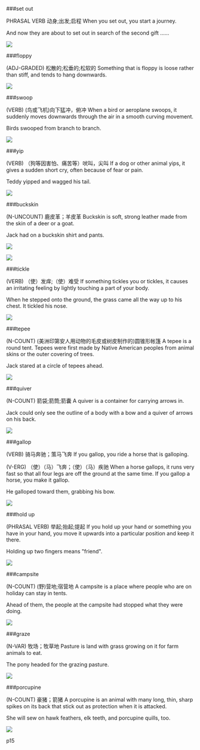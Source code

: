 ###set out

PHRASAL VERB 动身;出发;启程 
When you set out, you start a journey.

And now they are about to set out in search of the second gift ……

![](http://www.tallinn.ee/gal_pildid/51939.jpg)

###floppy

(ADJ-GRADED) 松散的;松垂的;松软的 Something that is floppy is loose rather than stiff, and tends to hang downwards.

![](https://i.amz.mshcdn.com/bHNBBSyJpUwnDVcSYrA2oFnPbGM=/950x534/2014%2F07%2F14%2Faf%2Ffloppyears.ac04a.jpg)

###swoop

(VERB) (鸟或飞机)向下猛冲，俯冲 When a bird or aeroplane swoops, it suddenly moves downwards through the air in a smooth curving movement.

Birds swooped from branch to branch.

![](https://thumbs.dreamstime.com/z/bald-eagle-swoop-landing-vector-hand-draw-white-background-illustration-76976059.jpg)

###yip

(VERB) （狗等因害怕、痛苦等）吠叫，尖叫 If a dog or other animal yips, it gives a sudden short cry, often because of fear or pain.

Teddy yipped and wagged his tail.

![](http://cdn.grid.fotosearch.com/JNB/JNB002/00041311.jpg)

###buckskin

(N-UNCOUNT) 鹿皮革；羊皮革 Buckskin is soft, strong leather made from the skin of a deer or a goat.

Jack had on a buckskin shirt and pants.

![](http://www.learnnc.org/lp/media/uploads/2007/09/buckskins.jpg)

![](http://rivercrossinginc.tripod.com/catalogue/mtnmanshirt.jpg)

###tickle

(VERB) （使）发痒;（使）难受 If something tickles you or tickles, it causes an irritating feeling by lightly touching a part of your body.

When he stepped onto the ground, the grass came all the way up to his chest. It tickled his nose.

![](http://vidyasury.com/wp-content/uploads/blogger/-pl7Th-dqobA/T5BZHB-XNPI/AAAAAAAAF4w/3rpE7epXVLA/s1600/Vidya+Sury+Tickle.gif)

###tepee

(N-COUNT) (美洲印第安人用动物的毛皮或树皮制作的)圆锥形帐篷 A tepee is a round tent. Tepees were first made by Native American peoples from animal skins or the outer covering of trees.

Jack stared at a circle of tepees ahead.

![](http://images.fineartamerica.com/images-medium-large-5/tepee-in-the-desert-barbara-zahno.jpg)

###quiver

(N-COUNT) 箭袋;箭筒;箭囊 A quiver is a container for carrying arrows in.

Jack could only see the outline of a body with a bow and a quiver of arrows on his back.

![](http://preview.turbosquid.com/Preview/2014/07/11__06_54_24/QuiverandArrows_1.jpg5d4b6f99-98cb-4f25-a0e4-d5c07bc2074eOriginal.jpg)

###gallop

(VERB) 骑马奔驰；策马飞奔 If you gallop, you ride a horse that is galloping.

(V-ERG) （使）（马）飞奔；（使）（马）疾驰 When a horse gallops, it runs very fast so that all four legs are off the ground at the same time. If you gallop a horse, you make it gallop.

He galloped toward them, grabbing his bow.

![](https://thumbs.dreamstime.com/z/white-horse-runs-gallop-winter-blur-motion-28608945.jpg)

###hold up

(PHRASAL VERB) 举起;抬起;提起 If you hold up your hand or something you have in your hand, you move it upwards into a particular position and keep it there.

Holding up two fingers means "friend".

![](https://thumbs.dreamstime.com/z/young-blonde-woman-holding-two-fingers-857224.jpg)

###campsite

(N-COUNT) (野)营地;宿营地 A campsite is a place where people who are on holiday can stay in tents.

Ahead of them, the people at the campsite had stopped what they were doing.

![](http://www.sca.org.au/del/pennsic30/campsite.jpg)

###graze

(N-VAR) 牧场；牧草地 Pasture is land with grass growing on it for farm animals to eat.

The pony headed for the grazing pasture.

![](https://upload.wikimedia.org/wikipedia/commons/4/4c/Dairy_cows_on_pasture_in_Ireland.jpg)

###porcupine

(N-COUNT) 豪猪；箭猪 A porcupine is an animal with many long, thin, sharp spikes on its back that stick out as protection when it is attacked.

She will sew on hawk feathers, elk teeth, and porcupine quills, too.

![](http://wac.450f.edgecastcdn.net/80450F/q103albany.com/files/2014/01/Porcupine-Walking-credit-iStock-177703348-630x416.jpg)

p15

